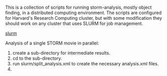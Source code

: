 
This is a collection of scripts for running storm-analysis, mostly 
object finding, in a distributed computing environment. The scripts
are configured for Harvard's Research Computing cluster, but with
some modification they should work on any cluster that uses SLURM 
for job management.

[slurm](https://slurm.schedmd.com/)

Analysis of a single STORM movie in parallel:
1. create a sub-directory for intermediate results.
2. cd to the sub-directory.
3. run slurm/split_analysis.xml to create the necessary analysis.xml files.
4.